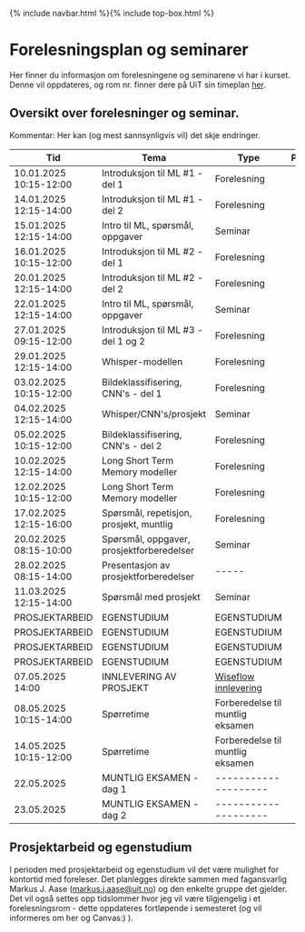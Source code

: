 {% include navbar.html %}{% include top-box.html %}
# Forelesningsplan og seminarer 
Her finner du informasjon om forelesningene og seminarene vi har i kurset.
Denne vil oppdateres, og rom nr. finner dere på UiT sin timeplan [her](https://timeplan.uit.no/emne_timeplan.php?sem=25v&module=SOK-3023-1).


## Oversikt over forelesninger og seminar.
Kommentar: Her kan (og mest sannsynligvis vil) det skje endringer.

| Tid | Tema | Type | Pensum |
|-----|------|------|--------|
|10.01.2025  10:15-12:00|Introduksjon til ML #1 - del 1|Forelesning| |
|14.01.2025  12:15-14:00|Introduksjon til ML #1 - del 2|Forelesning| |
|15.01.2025  12:15-14:00|Intro til ML, spørsmål, oppgaver|Seminar| |
|16.01.2025  10:15-12:00|Introduksjon til ML #2 - del 1|Forelesning| |
|20.01.2025  12:15-14:00|Introduksjon til ML #2 - del 2|Forelesning| |
|22.01.2025  12:15-14:00|Intro til ML, spørsmål, oppgaver|Seminar| |
|27.01.2025  09:15-12:00|Introduksjon til ML #3 - del 1 og 2|Forelesning| |
|29.01.2025  12:15-14:00|Whisper-modellen|Forelesning| |
|03.02.2025  10:15-12:00|Bildeklassifisering, CNN's - del 1|Forelesning| |
|04.02.2025  12:15-14:00|Whisper/CNN's/prosjekt|Seminar| |
|05.02.2025  10:15-12:00|Bildeklassifisering, CNN's - del 2|Forelesning| |
|10.02.2025  12:15-14:00|Long Short Term Memory modeller|Forelesning| |
|12.02.2025  10:15-12:00|Long Short Term Memory modeller|Forelesning| |
|17.02.2025  12:15-16:00|Spørsmål, repetisjon, prosjekt, muntlig|Forelesning| |
|20.02.2025  08:15-10:00|Spørsmål, oppgaver, prosjektforberedelser|Seminar| |
|28.02.2025  08:15-14:00|Presentasjon av prosjektforberedelser|-----| |
|11.03.2025  12:15-14:00|Spørsmål med prosjekt|Seminar| |
|PROSJEKTARBEID|EGENSTUDIUM|EGENSTUDIUM| |
|PROSJEKTARBEID|EGENSTUDIUM|EGENSTUDIUM| |
|PROSJEKTARBEID|EGENSTUDIUM|EGENSTUDIUM| |
|PROSJEKTARBEID|EGENSTUDIUM|EGENSTUDIUM| |
|07.05.2025  14:00|INNLEVERING AV PROSJEKT|[Wiseflow innlevering](https://europe.wiseflow.net/participant/)| |
|08.05.2025  10:15-14:00|Spørretime|Forberedelse til muntlig eksamen| |
|14.05.2025  10:15-12:00|Spørretime|Forberedelse til muntlig eksamen| |
|22.05.2025|MUNTLIG EKSAMEN - dag 1|--------------------| |
|23.05.2025|MUNTLIG EKSAMEN - dag 2|--------------------| |

## Prosjektarbeid og egenstudium
I perioden med prosjektarbeid og egenstudium vil det være mulighet for kontortid med foreleser. Det planlegges direkte sammen med fagansvarlig Markus J. Aase (markus.j.aase@uit.no) og den enkelte gruppe det gjelder. Det vil også settes opp tidslommer hvor jeg vil være tilgjengelig i et forelesningsrom - dette oppdateres fortløpende i semesteret (og vil informeres om her og Canvas:) ).









   





